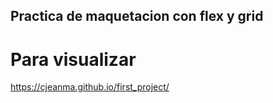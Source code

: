## Practica de maquetacion con flex y grid
# Para visualizar
https://cjeanma.github.io/first_project/

